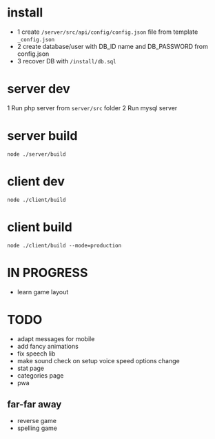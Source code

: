 # install
* 1 create `/server/src/api/config/config.json` file from template `_config.json`
* 2 create database/user with DB_ID name and DB_PASSWORD from config.json
* 3 recover DB with `/install/db.sql`

# server dev
1 Run php server from `server/src` folder
2 Run mysql server

# server build
`node ./server/build`

# client dev
`node ./client/build`

# client build
`node ./client/build --mode=production`

# IN PROGRESS
* learn game layout

# TODO
* adapt messages for mobile
* add fancy animations
* fix speech lib
* make sound check on setup voice speed options change
* stat page
* categories page
* pwa

## far-far away
* reverse game
* spelling game
